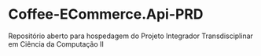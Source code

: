 # Coffee-ECommerce.Api-PRD
Repositório aberto para hospedagem do Projeto Integrador Transdisciplinar em Ciência da Computação II
